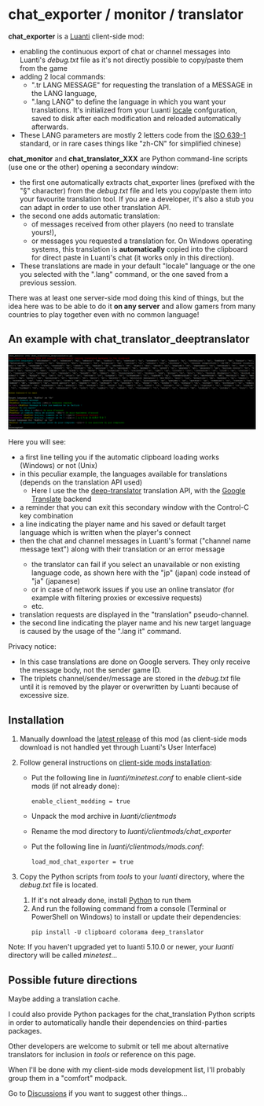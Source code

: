 # chat_exporter / monitor / translator
**chat_exporter** is a [Luanti](https://www.luanti.org/) client-side mod:
* enabling the continuous export of chat or channel messages into Luanti's *debug.txt* file as it's not directly possible to copy/paste them from the game
* adding 2 local commands:
  * ".tr LANG MESSAGE" for requesting the translation of a MESSAGE in the LANG language,
  * ".lang LANG" to define the language in which you want your translations. It's initialized from your Luanti [locale](https://en.wikipedia.org/wiki/Locale_(computer_software)) confguration, saved to disk after each modification and reloaded automatically afterwards.
* These LANG parameters are mostly 2 letters code from the [ISO 639-1](https://en.wikipedia.org/wiki/List_of_ISO_639_language_codes) standard, or in rare cases things like "zh-CN" for simplified chinese)

**chat_monitor** and **chat_translator_XXX** are Python command-line scripts (use one or the other) opening a secondary window:
  * the first one automatically extracts chat_exporter lines (prefixed with the "§" character) from the *debug.txt* file and lets you copy/paste them into your favourite translation tool. If you are a developer, it's also a stub you can adapt in order to use other translation API.
  * the second one adds automatic translation:
    * of messages received from other players (no need to translate yours!),
    * or messages you requested a translation for. On Windows operating systems, this translation is **automatically** copied into the clipboard for direct paste in Luanti's chat (it works only in this direction).
  * These translations are made in your default "locale" language or the one you selected with the ".lang" command, or the one saved from a previous session.

There was at least one server-side mod doing this kind of things, but the idea here was to be able to do it **on any server** and allow gamers from many countries to play together even with no common language!

## An example with chat_translator_deeptranslator
![An example with chat_translator_deeptranslator](https://github.com/HubTou/chat_exporter/blob/main/screenshots/example.png)

Here you will see:
* a first line telling you if the automatic clipboard loading works (Windows) or not (Unix)
* in this peculiar example, the languages available for translations (depends on the translation API used)
  * Here I use the the [deep-translator](https://github.com/nidhaloff/deep-translator) translation API, with the [Google Translate](https://github.com/nidhaloff/deep-translator) backend
* a reminder that you can exit this secondary window with the Control-C key combination
* a line indicating the player name and his saved or default target language which is written when the player's connect
* then the chat and channel messages in Luanti's format ("channel name <sender> message text") along with their translation or an error message
  * the translator can fail if you select an unavailable or non existing language code, as shown here with the "jp" (japan) code instead of "ja" (japanese)
  * or in case of network issues if you use an online translator (for example with filtering proxies or excessive requests)
  * etc.
* translation requests are displayed in the "translation" pseudo-channel.
* the second line indicating the player name and his new target language is caused by the usage of the ".lang it" command.

Privacy notice:
* In this case translations are done on Google servers. They only receive the message body, not the sender game ID.
* The triplets channel/sender/message are stored in the *debug.txt* file until it is removed by the player or overwritten by Luanti because of excessive size.

## Installation
1. Manually download the [latest release](https://github.com/HubTou/chat_exporter/releases) of this mod (as client-side mods download is not handled yet through Luanti's User Interface)
2. Follow general instructions on [client-side mods installation](https://wiki.minetest.net/Installing_Client-Side_Mods):

   * Put the following line in *luanti/minetest.conf* to enable client-side mods (if not already done):
      ```
      enable_client_modding = true
      ```
      
   * Unpack the mod archive in *luanti/clientmods*
   * Rename the mod directory to *luanti/clientmods/chat_exporter*
   * Put the following line in *luanti/clientmods/mods.conf*:
      ```
      load_mod_chat_exporter = true
      ```
3. Copy the Python scripts from *tools* to your *luanti* directory, where the *debug.txt* file is located.
   1. If it's not already done, install [Python](https://www.python.org/downloads/) to run them
   2. And run the following command from a console (Terminal or PowerShell on Windows) to install or update their dependencies:
      ```Shell
      pip install -U clipboard colorama deep_translator
      ```

Note: If you haven't upgraded yet to luanti 5.10.0 or newer, your *luanti* directory will be called *minetest*...

## Possible future directions
Maybe adding a translation cache.

I could also provide Python packages for the chat_translation Python scripts in order to automatically handle their dependencies on third-parties packages.

Other developers are welcome to submit or tell me about alternative translators for inclusion in *tools* or reference on this page.

When I'll be done with my client-side mods development list, I'll probably group them in a "comfort" modpack.

Go to [Discussions](https://github.com/HubTou/chat_exporter/discussions) if you want to suggest other things...
